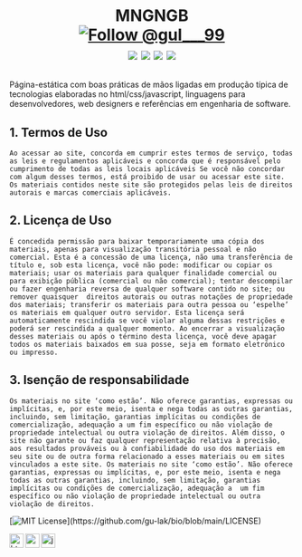 <h1 align="center">
  <p>MNGNGB<br>
    <a href="https://twitter.com/intent/follow?screen_name=gul___99">
    <img src="https://img.shields.io/twitter/follow/gul___99.svg?label=Follow%20@gul___99" alt="Follow @gul___99"/>
      <br>
      <a href="https://linkedin.com/in/igoreduardogulak">
  <img src="https://img.shields.io/badge/-Igor%20Eduardo%20%20Gulak-0077B5?style=flat&logo=Linkedin&logoColor=white"/></a>

<a href="mailto:gulak@alunos.utfpr.edu.br">
  <img src="https://img.shields.io/badge/-gulak@alunos.utfpr.edu.br-D14836?style=flat&logo=Gmail&logoColor=white"/></a>
      
<a href="https://instagram.com/ohgulak">
  <img src="https://img.shields.io/badge/-@ohgulak-E4405F?style=flat&logo=Instagram&logoColor=white"/></a>

<a href="https://www.behance.net/gulak">
  <img src="https://img.shields.io/badge/-Igor%20Eduado%20Gulak-1769FF?style=flat&logo=Behance&logoColor=white"/></a>

</h1>
    
Página-estática com boas práticas de mãos ligadas em produção típica de tecnologias elaboradas no html/css/javascript, linguagens para desenvolvedores, web
designers e referências em engenharia de software.
    
## 1. Termos de Uso

`Ao acessar ao site, concorda em cumprir estes termos de serviço, todas as leis e regulamentos aplicáveis e concorda que é responsável pelo cumprimento de todas as
leis locais aplicáveis Se você não concordar com algum desses termos, está proibido de usar ou acessar este site. Os materiais contidos neste site são protegidos
pelas leis de direitos autorais e marcas comerciais aplicáveis.`

## 2. Licença de Uso
`É concedida permissão para baixar temporariamente uma cópia dos materiais, apenas para visualização transitória pessoal e não comercial. Esta é a concessão de uma
licença, não uma transferência de título e, sob esta licença, você não pode: modificar ou copiar os materiais; usar os materiais para qualquer finalidade comercial
ou para exibição pública (comercial ou não comercial); tentar descompilar ou fazer engenharia reversa de qualquer software contido no site; ou remover quaisquer 
direitos autorais ou outras notações de propriedade dos materiais; transferir os materiais para outra pessoa ou ‘espelhe’ os materiais em qualquer outro servidor.
Esta licença será automaticamente rescindida se você violar alguma dessas restrições e poderá ser rescindida a qualquer momento. Ao encerrar a visualização desses
materiais ou após o término desta licença, você deve apagar todos os materiais baixados em sua posse, seja em formato eletrónico ou impresso.`

## 3. Isenção de responsabilidade
`Os materiais no site ‘como estão’. Não oferece garantias, expressas ou implícitas, e, por este meio, isenta e nega todas as outras garantias, incluindo, sem
limitação, garantias implícitas ou condições de comercialização, adequação a um fim específico ou não violação de propriedade intelectual ou outra violação de
direitos. Além disso, o site não garante ou faz qualquer representação relativa à precisão, aos resultados prováveis ou à confiabilidade do uso dos materiais em seu
site ou de outra forma relacionado a esses materiais ou em sites vinculados a este site. Os materiais no site ‘como estão’. Não oferece garantias, expressas ou
implícitas, e, por este meio, isenta e nega todas as outras garantias, incluindo, sem limitação, garantias implícitas ou condições de comercialização, adequação a 
um fim específico ou não violação de propriedade intelectual ou outra violação de direitos.`
    
  [![MIT License](https://img.shields.io/apm/l/atomic-design-ui.svg?)](https://github.com/gu-lak/bio/blob/main/LICENSE)
    
<img align="left" src="https://github.com/leungwensen/svg-icon/blob/master/dist/svg/logos/html-5.svg" height="25" alt="html5 icon"/>
<img align="left" src="https://github.com/leungwensen/svg-icon/blob/master/dist/svg/logos/css-3.svg" height="25" alt="css3 icon"/>
<img align="left" src="https://github.com/leungwensen/svg-icon/blob/master/dist/svg/logos/javascript.svg" height="25" alt="js icon"/>

